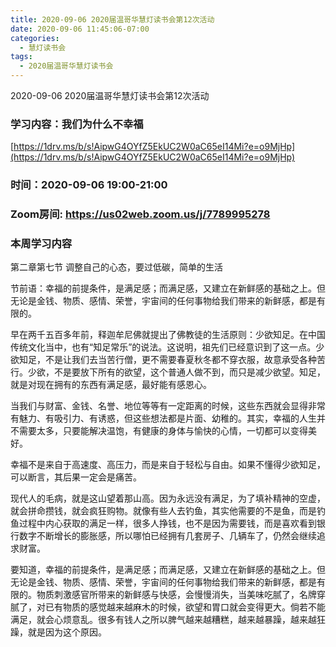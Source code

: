 ```yaml
---
title: 2020-09-06 2020届温哥华慧灯读书会第12次活动
date: 2020-09-06 11:45:06-07:00
categories:
  - 慧灯读书会
tags:
  - 2020届温哥华慧灯读书会
---
```

2020-09-06 2020届温哥华慧灯读书会第12次活动

### 学习内容：我们为什么不幸福

[https://1drv.ms/b/s!AipwG4OYfZ5EkUC2W0aC65eI14Mi?e=o9MjHp](https://1drv.ms/b/s!AipwG4OYfZ5EkUC2W0aC65eI14Mi?e=o9MjHp)

### 时间：2020-09-06 19:00-21:00

### Zoom房间: <https://us02web.zoom.us/j/7789995278>

### 本周学习内容

第二章第七节 调整自己的心态，要过低碳，简单的生活

节前语：幸福的前提条件，是满足感；而满足感，又建立在新鲜感的基础之上。但无论是金钱、物质、感情、荣誉，宇宙间的任何事物给我们带来的新鲜感，都是有限的。

早在两千五百多年前，释迦牟尼佛就提出了佛教徒的生活原则：少欲知足。在中国传统文化当中，也有“知足常乐”的说法。这说明，祖先们已经意识到了这一点。少欲知足，不是让我们去当苦行僧，更不需要春夏秋冬都不穿衣服，故意承受各种苦行。少欲，不是要放下所有的欲望，这个普通人做不到，而只是减少欲望。知足，就是对现在拥有的东西有满足感，最好能有感恩心。

当我们与财富、金钱、名誉、地位等等有一定距离的时候，这些东西就会显得非常有魅力、有吸引力、有诱惑，但这些想法都是片面、幼稚的。其实，幸福的人生并不需要太多，只要能解决温饱，有健康的身体与愉快的心情，一切都可以变得美好。

幸福不是来自于高速度、高压力，而是来自于轻松与自由。如果不懂得少欲知足，可以断言，其后果一定会是痛苦。

现代人的毛病，就是这山望着那山高。因为永远没有满足，为了填补精神的空虚，就会拼命攒钱，就会疯狂购物。就像有些人去钓鱼，其实他需要的不是鱼，而是钓鱼过程中内心获取的满足一样，很多人挣钱，也不是因为需要钱，而是喜欢看到银行数字不断增长的膨胀感，所以哪怕已经拥有几套房子、几辆车了，仍然会继续追求财富。

要知道，幸福的前提条件，是满足感；而满足感，又建立在新鲜感的基础之上。但无论是金钱、物质、感情、荣誉，宇宙间的任何事物给我们带来的新鲜感，都是有限的。物质刺激感官所带来的新鲜感与快感，会慢慢消失，当美味吃腻了，名牌穿腻了，对已有物质的感觉越来越麻木的时候，欲望和胃口就会变得更大。倘若不能满足，就会心烦意乱。很多有钱人之所以脾气越来越糟糕，越来越暴躁，越来越狂躁，就是因为这个原因。